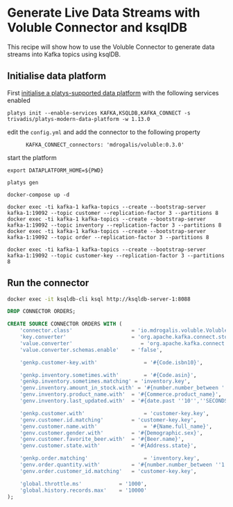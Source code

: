 # Generate Live Data Streams with Voluble Connector and ksqlDB

This recipe will show how to use the Voluble Connector to generate data streams into Kafka topics using ksqlDB. 

## Initialise data platform

First [initialise a platys-supported data platform](../documentation/getting-started.md) with the following services enabled

```
platys init --enable-services KAFKA,KSQLDB,KAFKA_CONNECT -s trivadis/platys-modern-data-platform -w 1.13.0
```

edit the `config.yml` and add the connector to the following property

```
      KAFKA_CONNECT_connectors: 'mdrogalis/voluble:0.3.0'
```

start the platform

```
export DATAPLATFORM_HOME=${PWD}

platys gen

docker-compose up -d
```

```
docker exec -ti kafka-1 kafka-topics --create --bootstrap-server kafka-1:19092 --topic customer --replication-factor 3 --partitions 8
docker exec -ti kafka-1 kafka-topics --create --bootstrap-server kafka-1:19092 --topic inventory --replication-factor 3 --partitions 8
docker exec -ti kafka-1 kafka-topics --create --bootstrap-server kafka-1:19092 --topic order --replication-factor 3 --partitions 8

docker exec -ti kafka-1 kafka-topics --create --bootstrap-server kafka-1:19092 --topic customer-key --replication-factor 3 --partitions 8
```


## Run the connector

```bash
docker exec -it ksqldb-cli ksql http://ksqldb-server-1:8088
```

```sql
DROP CONNECTOR ORDERS;

CREATE SOURCE CONNECTOR ORDERS WITH (
    'connector.class'                   = 'io.mdrogalis.voluble.VolubleSourceConnector',
    'key.converter'                     = 'org.apache.kafka.connect.storage.StringConverter',
    'value.converter'				       = 'org.apache.kafka.connect.json.JsonConverter',
    'value.converter.schemas.enable'    = 'false',

    'genkp.customer-key.with'				= '#{Code.isbn10}',

    'genkp.inventory.sometimes.with'		= '#{Code.asin}',
    'genkp.inventory.sometimes.matching' = 'inventory.key',
    'genv.inventory.amount_in_stock.with' = '#{number.number_between ''5'',''15''}',
    'genv.inventory.product_name.with'	= '#{Commerce.product_name}',
    'genv.inventory.last_updated.with'	= '#{date.past ''10'',''SECONDS''}',

    'genkp.customer.with'					= 'customer-key.key',
    'genv.customer.id.matching'         = 'customer-key.key',
    'genv.customer.name.with'				= '#{Name.full_name}',
    'genv.customer.gender.with'			= '#{Demographic.sex}',
    'genv.customer.favorite_beer.with'	= '#{Beer.name}',
    'genv.customer.state.with'			= '#{Address.state}',

    'genkp.order.matching'					= 'inventory.key',
    'genv.order.quantity.with'			= '#{number.number_between ''1'',''5''}',
    'genv.order.customer_id.matching'	= 'customer-key.key',

    'global.throttle.ms'			= '1000',
    'global.history.records.max'	= '10000'
);
```
